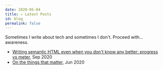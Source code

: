 ```yaml
---
date: 2020-05-04
title: ✍️ Latest Posts
id: blog
permalink: false
---
```


Sometimes I write about tech and sometimes I don't. Proceed with... awareness.

- [Writing semantic HTML even when you don't know any better: progress vs meter](/posts/writing-semantic-html-even-when-you-dont-know-any-better), Sep 2020
- [On the things that matter](/posts/on-the-things-that-matter), Jun 2020